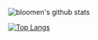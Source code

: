 ![bloomen's github stats](https://github-readme-stats.vercel.app/api?username=bloomen&count_private=true&show_icons=true&hide=contribs,stars&include_all_commits=true)

[![Top Langs](https://github-readme-stats.vercel.app/api/top-langs/?username=bloomen&layout=compact)](https://github.com/bloomen/github-readme-stats)

